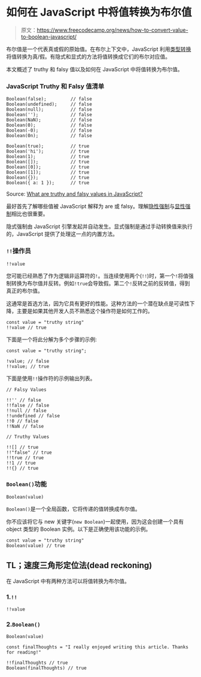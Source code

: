 # 如何在 JavaScript 中将值转换为布尔值

> 原文：<https://www.freecodecamp.org/news/how-to-convert-value-to-boolean-javascript/>

布尔值是一个代表真或假的原始值。在布尔上下文中，JavaScript 利用[类型转换](https://developer.mozilla.org/en-US/docs/Glossary/Type_Conversion)将值转换为真/假。有隐式和显式的方法将值转换成它们的布尔对应值。

本文概述了 truthy 和 falsy 值以及如何在 JavaScript 中将值转换为布尔值。

### JavaScript Truthy 和 Falsy 值清单

```
Boolean(false);         // false
Boolean(undefined);     // false
Boolean(null);          // false
Boolean('');            // false
Boolean(NaN);           // false
Boolean(0);             // false
Boolean(-0);            // false
Boolean(0n);            // false

Boolean(true);          // true
Boolean('hi');          // true
Boolean(1);             // true
Boolean([]);            // true
Boolean([0]);           // true
Boolean([1]);           // true
Boolean({});            // true
Boolean({ a: 1 });      // true
```

Source: [What are truthy and falsy values in JavaScript?](https://www.30secondsofcode.org/articles/s/javascript-truthy-falsy-values)

最好首先了解哪些值被 JavaScript 解释为 are 或 falsy。理解[隐性强制](https://betterprogramming.pub/implicit-and-explicit-coercion-in-javascript-b23d0cb1a750)与[显性强制](https://www.bookstack.cn/read/TypesGrammar/spilt.3.ch4.md#Explicitly:%20*%20%E2%80%94%3E%20Boolean)相比也很重要。

隐式强制由 JavaScript 引擎发起并自动发生。显式强制是通过手动转换值来执行的，JavaScript 提供了处理这一点的内置方法。

### `!!`操作员

```
!!value
```

您可能已经熟悉了作为逻辑非运算符的`!`。当连续使用两个(`!!`)时，第一个`!`将值强制转换为布尔值并反转。例如`!true`会导致假。第二个`!`反转之前的反转值，得到真正的布尔值。

这通常是首选方法，因为它具有更好的性能。这种方法的一个潜在缺点是可读性下降，主要是如果其他开发人员不熟悉这个操作符是如何工作的。

```
const value = "truthy string"
!!value // true
```

下面是一个将此分解为多个步骤的示例:

```
const value = "truthy string";

!value; // false
!!value; // true
```

下面是使用`!!`操作符的示例输出列表。

```
// Falsy Values

!!'' // false
!!false // false
!!null // false
!!undefined // false
!!0 // false
!!NaN // false

// Truthy Values

!![] // true
!!"false" // true
!!true // true
!!1 // true
!!{} // true
```

### `Boolean()`功能

```
Boolean(value)
```

`Boolean()`是一个全局函数，它将传递的值转换成布尔值。

你不应该将它与 new 关键字(`new Boolean`)一起使用，因为这会创建一个具有 object 类型的 Boolean 实例。以下是正确使用该功能的示例。

```
const value = "truthy string"
Boolean(value) // true
```

## TL；速度三角形定位法(dead reckoning)

在 JavaScript 中有两种方法可以将值转换为布尔值。

### 1.`!!`

```
!!value 
```

### 2.`Boolean()`

```
Boolean(value) 
```

```
const finalThoughts = "I really enjoyed writing this article. Thanks for reading!"

!!finalThoughts // true
Boolean(finalThoughts) // true 
```